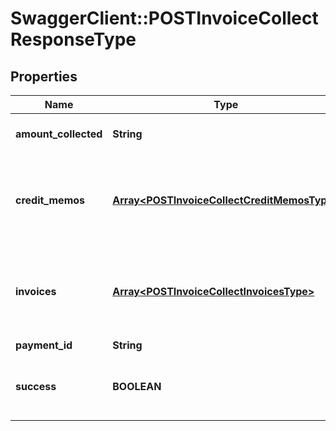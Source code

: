 # SwaggerClient::POSTInvoiceCollectResponseType

## Properties
Name | Type | Description | Notes
------------ | ------------- | ------------- | -------------
**amount_collected** | **String** | Payment amount applied.  | [optional] 
**credit_memos** | [**Array&lt;POSTInvoiceCollectCreditMemosType&gt;**](POSTInvoiceCollectCreditMemosType.md) | Information on one or more credit memos associated with this operation.  | [optional] 
**invoices** | [**Array&lt;POSTInvoiceCollectInvoicesType&gt;**](POSTInvoiceCollectInvoicesType.md) | Information on one or more invoices associated with this operation.  | [optional] 
**payment_id** | **String** | Payment ID.  | [optional] 
**success** | **BOOLEAN** | Returns &#x60;true&#x60; if the request was processed successfully.  | [optional] 


